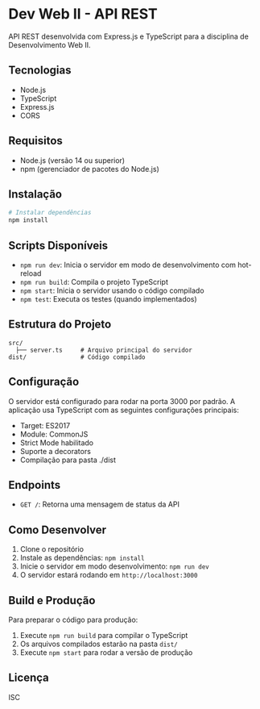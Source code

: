 # Dev Web II - API REST

API REST desenvolvida com Express.js e TypeScript para a disciplina de Desenvolvimento Web II.

## Tecnologias

- Node.js
- TypeScript
- Express.js
- CORS

## Requisitos

- Node.js (versão 14 ou superior)
- npm (gerenciador de pacotes do Node.js)

## Instalação

```bash
# Instalar dependências
npm install
```

## Scripts Disponíveis

- `npm run dev`: Inicia o servidor em modo de desenvolvimento com hot-reload
- `npm run build`: Compila o projeto TypeScript
- `npm start`: Inicia o servidor usando o código compilado
- `npm test`: Executa os testes (quando implementados)

## Estrutura do Projeto

```
src/
  ├── server.ts     # Arquivo principal do servidor
dist/               # Código compilado
```

## Configuração

O servidor está configurado para rodar na porta 3000 por padrão. A aplicação usa TypeScript com as seguintes configurações principais:

- Target: ES2017
- Module: CommonJS
- Strict Mode habilitado
- Suporte a decorators
- Compilação para pasta ./dist

## Endpoints

- `GET /`: Retorna uma mensagem de status da API

## Como Desenvolver

1. Clone o repositório
2. Instale as dependências: `npm install`
3. Inicie o servidor em modo desenvolvimento: `npm run dev`
4. O servidor estará rodando em `http://localhost:3000`

## Build e Produção

Para preparar o código para produção:

1. Execute `npm run build` para compilar o TypeScript
2. Os arquivos compilados estarão na pasta `dist/`
3. Execute `npm start` para rodar a versão de produção

## Licença

ISC
